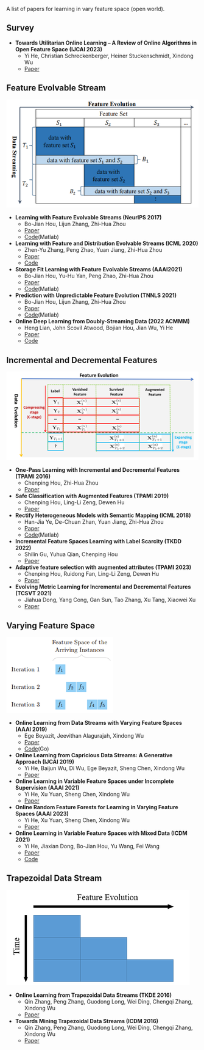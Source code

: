 A list of papers for learning in vary feature space (open world).

## Survey

- **Towards Utilitarian Online Learning – A Review of Online Algorithms in Open Feature Space (IJCAI 2023)**
    - Yi He, Christian Schreckenberger, Heiner Stuckenschmidt, Xindong Wu
    - [Paper](https://www.ijcai.org/proceedings/2023/0745.pdf)

## Feature Evolvable Stream

![fesl](img/fesl.png)

- **Learning with Feature Evolvable Streams (NeurIPS 2017)**
    - Bo-Jian Hou, Lijun Zhang, Zhi-Hua Zhou
    - [Paper](https://proceedings.neurips.cc/paper/6740-learning-with-feature-evolvable-streams.pdf)
    - [Code](https://www.lamda.nju.edu.cn/code_FESL.ashx)(Matlab)
- **Learning with Feature and Distribution Evolvable Streams (ICML 2020)**
    - Zhen-Yu Zhang, Peng Zhao, Yuan Jiang, Zhi-Hua Zhou
    - [Paper](http://proceedings.mlr.press/v119/zhang20ad/zhang20ad.pdf)
    - [Code](http://www.lamda.nju.edu.cn/code_FDESL.ashx)
- **Storage Fit Learning with Feature Evolvable Streams (AAAI2021)**
    - Bo-Jian Hou, Yu-Hu Yan, Peng Zhao, Zhi-Hua Zhou
    - [Paper](https://ojs.aaai.org/index.php/AAAI/article/view/16944)
    - [Code](https://www.lamda.nju.edu.cn/code_SF2EL.ashx)(Matlab)
- **Prediction with Unpredictable Feature Evolution (TNNLS 2021)**
    - Bo-Jian Hou, Lijun Zhang, Zhi-Hua Zhou
    - [Paper](https://ieeexplore.ieee.org/abstract/document/9406178)
    - [Code](https://www.lamda.nju.edu.cn/code_PUFE.ashx)(Matlab)
- **Online Deep Learning from Doubly-Streaming Data (2022 ACMMM)**
    - Heng Lian, John Scovil Atwood, Bojian Hou, Jian Wu, Yi He
    - [Paper](https://arxiv.org/abs/2204.11793)
    - [Code](https://github.com/X1aoLian/OLD3S)

## Incremental and Decremental Features

![fesl](img/opid.png)

- **One-Pass Learning with Incremental and Decremental Features (TPAMI 2016)**
    - Chenping Hou, Zhi-Hua Zhou
    - [Paper](https://arxiv.org/pdf/1605.09082.pdf)
- **Safe Classification with Augmented Features (TPAMI 2019)**
    - Chenping Hou, Ling-Li Zeng, Dewen Hu
    - [Paper](https://ieeexplore.ieee.org/document/8392390)
- **Rectify Heterogeneous Models with Semantic Mapping (ICML 2018)**
    - Han-Jia Ye, De-Chuan Zhan, Yuan Jiang, Zhi-Hua Zhou
    - [Paper](https://cs.nju.edu.cn/zhouzh/zhouzh.files/publication/icml18reform.pdf)
    - [Code](https://www.lamda.nju.edu.cn/code_ReForm.ashx)(Matlab)
- **Incremental Feature Spaces Learning with Label Scarcity (TKDD 2022)**
    - Shilin Gu, Yuhua Qian, Chenping Hou
    - [Paper](https://dl.acm.org/doi/10.1145/3516368)
- **Adaptive feature selection with augmented attributes (TPAMI 2023)**
    - Chenping Hou, Ruidong Fan, Ling-Li Zeng, Dewen Hu
    - [Paper](https://ieeexplore.ieee.org/abstract/document/10021870)
- **Evolving Metric Learning for Incremental and Decremental Features (TCSVT 2021)**
    - Jiahua Dong, Yang Cong, Gan Sun, Tao Zhang, Xu Tang, Xiaowei Xu
    - [Paper](https://arxiv.org/pdf/2006.15334.pdf)

## Varying Feature Space

![vfs](img/vfs.png)

- **Online Learning from Data Streams with Varying Feature Spaces (AAAI 2019)**
    - Ege Beyazit, Jeevithan Alagurajah, Xindong Wu
    - [Paper](https://ojs.aaai.org/index.php/AAAI/article/download/4192/4070)
    - [Code](https://github.com/p-koenig/OLVF_final)(Go)
- **Online Learning from Capricious Data Streams: A Generative Approach (IJCAI 2019)**
    - Yi He, Baijun Wu, Di Wu, Ege Beyazit, Sheng Chen, Xindong Wu
    - [Paper](https://www.ijcai.org/proceedings/2019/0346.pdf)
- **Online Learning in Variable Feature Spaces under Incomplete Supervision (AAAI 2021)**
    - Yi He, Xu Yuan, Sheng Chen, Xindong Wu
    - [Paper](https://ojs.aaai.org/index.php/AAAI/article/view/16532)
- **Online Random Feature Forests for Learning in Varying Feature Spaces (AAAI 2023)**
    - Yi He, Xu Yuan, Sheng Chen, Xindong Wu
    - [Paper](https://ojs.aaai.org/index.php/AAAI/article/view/25581)
- **Online Learning in Variable Feature Spaces with Mixed Data (ICDM 2021)**
    - Yi He, Jiaxian Dong, Bo-Jian Hou, Yu Wang, Fei Wang
    - [Paper](https://ieeexplore.ieee.org/document/9679013)
    - [Code](https://github.com/xiexvying/OVFM)

## Trapezoidal Data Stream

![trap](img/trapezoidal.png)

- **Online Learning from Trapezoidal Data Streams (TKDE 2016)**
    - Qin Zhang, Peng Zhang, Guodong Long, Wei Ding, Chengqi Zhang, Xindong Wu
    - [Paper](https://ieeexplore.ieee.org/document/7465766)
- **Towards Mining Trapezoidal Data Streams (ICDM 2016)**
    - Qin Zhang, Peng Zhang, Guodong Long, Wei Ding, Chengqi Zhang, Xindong Wu
    - [Paper](https://ieeexplore.ieee.org/document/7373444)

